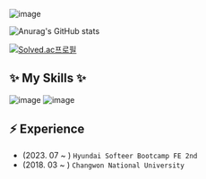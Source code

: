 <!--
icons: https://simpleicons.org/
-->

![image](https://capsule-render.vercel.app/api?type=transparent&color=auto&height=180&section=header&text=jijiseong+Github&fontSize=70)

![Anurag's GitHub stats](https://github-readme-stats.vercel.app/api?username=jijiseong&show_icons=true&theme=radical)

[![Solved.ac프로필](http://mazassumnida.wtf/api/generate_badge?boj=qkrwl5036)](https://solved.ac/qkrwl5036)

## ✨ My Skills ✨

![image](https://img.shields.io/badge/React-gray?logo=React&logoColor=#61DAFB) ![image](https://img.shields.io/badge/TypeScript-3178C6?logo=TypeScript&logoColor=white)

## ⚡️ Experience

- (2023. 07 ~ ) `Hyundai Softeer Bootcamp FE 2nd`
- (2018. 03 ~ ) `Changwon National University`
